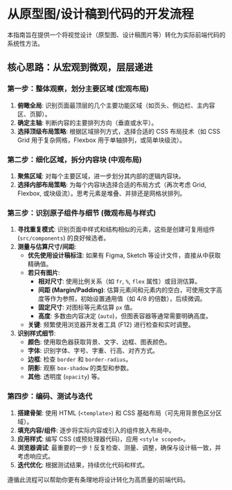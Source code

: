 # 从原型图/设计稿到代码的开发流程

本指南旨在提供一个将视觉设计（原型图、设计稿图片等）转化为实际前端代码的系统性方法。

## 核心思路：从宏观到微观，层层递进

### 第一步：整体观察，划分主要区域 (宏观布局)

1.  **俯瞰全局**: 识别页面最顶层的几个主要功能区域（如页头、侧边栏、主内容区、页脚）。
2.  **确定主轴**: 判断内容的主要排列方向（垂直或水平）。
3.  **选择顶级布局策略**: 根据区域排列方式，选择合适的 CSS 布局技术（如 CSS Grid 用于复杂网格，Flexbox 用于单轴排列，或简单块级流）。

### 第二步：细化区域，拆分内容块 (中观布局)

1.  **聚焦区域**: 对每个主要区域，进一步划分其内部的逻辑内容块。
2.  **选择内部布局策略**: 为每个内容块选择合适的布局方式（再次考虑 Grid, Flexbox, 或块级流）。思考元素是堆叠、并排还是网格状排列。

### 第三步：识别原子组件与细节 (微观布局与样式)

1.  **寻找重复模式**: 识别页面中样式和结构相似的元素，这些是创建可复用组件 (`src/components`) 的良好候选者。
2.  **测量与估算尺寸/间距**:
    - **优先使用设计稿标注**: 如果有 Figma, Sketch 等设计文件，直接从中获取精确值。
    - **若只有图片**:
      - **相对尺寸**: 使用比例关系（如 `fr`, `%`, `flex` 属性）或目测估算。
      - **间距 (Margin/Padding)**: 估算元素间和元素内的空白，可使用文字高度等作为参照，初始设置通用值（如 4/8 的倍数），后续微调。
      - **固定尺寸**: 对图标等元素估算 `px` 值。
      - **高度**: 多数由内容决定 (`auto`)，但图表容器等通常需要明确高度。
    - **关键**: 频繁使用浏览器开发者工具 (F12) 进行检查和实时调整。
3.  **识别样式细节**:
    - **颜色**: 使用取色器获取背景、文字、边框、图表颜色。
    - **字体**: 识别字体、字号、字重、行高、对齐方式。
    - **边框**: 检查 `border` 和 `border-radius`。
    - **阴影**: 观察 `box-shadow` 的类型和参数。
    - **其他**: 透明度 (`opacity`) 等。

### 第四步：编码、测试与迭代

1.  **搭建骨架**: 使用 HTML (`<template>`) 和 CSS 基础布局（可先用背景色区分区域）。
2.  **填充内容/组件**: 逐步将实际内容或引入的组件放入布局中。
3.  **应用样式**: 编写 CSS (或预处理器代码)，应用 `<style scoped>`。
4.  **浏览器调试**: 最重要的一步！反复检查、测量、调整，确保与设计稿一致，并考虑响应式。
5.  **迭代优化**: 根据测试结果，持续优化代码和样式。

遵循此流程可以帮助你更有条理地将设计转化为高质量的前端代码。
